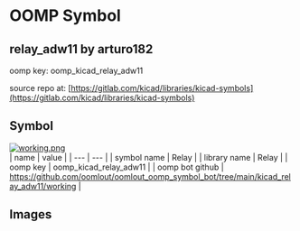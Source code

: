 # OOMP Symbol  
## relay_adw11  by arturo182  
  
oomp key: oomp_kicad_relay_adw11  
  
source repo at: [https://gitlab.com/kicad/libraries/kicad-symbols](https://gitlab.com/kicad/libraries/kicad-symbols)  
## Symbol  
  
[![working.png](working_600.png)](working.png)  
| name | value | 
| --- | --- | 
| symbol name | Relay | 
| library name | Relay | 
| oomp key | oomp_kicad_relay_adw11 | 
| oomp bot github | https://github.com/oomlout/oomlout_oomp_symbol_bot/tree/main/kicad_relay_adw11/working | 
## Images  
